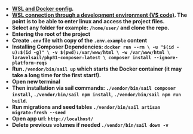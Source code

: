 - **[WSL and Docker config](https://docs.docker.com/desktop/windows/wsl/).**
- **[WSL connection through a development environment (VS code)](https://marketplace.visualstudio.com/items?itemName=ms-vscode-remote.vscode-remote-extensionpack). The point is to be able to enter linux and access the project files.**
- **Select any folder for example: `/home/user/` and clone the repo.**
- **Entering the root of the project**
- **Create `.env` file with copy of the `.env.example` content**
- **Installing Composer Dependencies: 
  `docker run --rm \
  -u "$(id -u):$(id -g)" \
  -v $(pwd):/var/www/html \
  -w /var/www/html \
  laravelsail/php81-composer:latest \
  composer install --ignore-platform-reqs`**
- **Run`./vendor/bin/sail up` which starts the Docker container (it may take a long time for the first start!).**
- **Open new terminal**
- **Then installation via sail commands: `./vendor/bin/sail composer install`, `./vendor/bin/sail npm install`, `./vendor/bin/sail npm run build`.**
- **Run migrations and seed tables `./vendor/bin/sail artisan migrate:fresh --seed`**
- **Open app url: `http://localhost/`**
- **Delete previous volumes if needed `./vendor/bin/sail down -v`**
